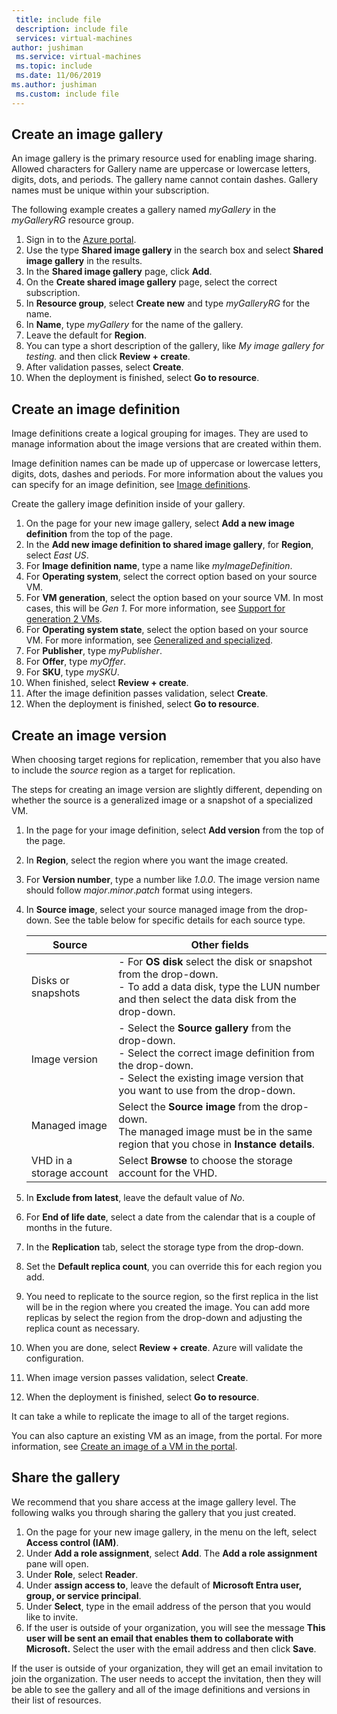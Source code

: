 ```yaml
---
 title: include file
 description: include file
 services: virtual-machines
author: jushiman
 ms.service: virtual-machines
 ms.topic: include
 ms.date: 11/06/2019
ms.author: jushiman
 ms.custom: include file
---
```



## Create an image gallery

An image gallery is the primary resource used for enabling image sharing. Allowed characters for Gallery name are uppercase or lowercase letters, digits, dots, and periods. The gallery name cannot contain dashes.  Gallery names must be unique within your subscription. 

The following example creates a gallery named *myGallery* in the *myGalleryRG* resource group.

1. Sign in to the [Azure portal](https://portal.azure.com).
1. Use the type **Shared image gallery** in the search box and select **Shared image gallery** in the results.
1. In the **Shared image gallery** page, click **Add**.
1. On the **Create shared image gallery** page, select the correct subscription.
1. In **Resource group**, select **Create new** and type *myGalleryRG* for the name.
1. In **Name**, type *myGallery* for the name of the gallery.
1. Leave the default for **Region**.
1. You can type a short description of the gallery, like *My image gallery for testing.* and then click **Review + create**.
1. After validation passes, select **Create**.
1. When the deployment is finished, select **Go to resource**.


## Create an image definition 

Image definitions create a logical grouping for images. They are used to manage information about the image versions that are created within them. 

Image definition names can be made up of uppercase or lowercase letters, digits, dots, dashes and periods. For more information about the values you can specify for an image definition, see [Image definitions](../articles/virtual-machines/shared-image-galleries.md#image-definitions).

Create the gallery image definition inside of your gallery. 

1. On the page for your new image gallery, select **Add a new image definition** from the top of the page. 
1. In the **Add new image definition to shared image gallery**, for **Region**, select *East US*.
1. For **Image definition name**, type a name like *myImageDefinition*.
1. For **Operating system**, select the correct option based on your source VM.  
1. For **VM generation**, select the option based on your source VM. In most cases, this will be *Gen 1*. For more information, see [Support for generation 2 VMs](../articles/virtual-machines/generation-2.md).
1. For **Operating system state**, select the option based on your source VM. For more information, see [Generalized and specialized](../articles/virtual-machines/shared-image-galleries.md#generalized-and-specialized-images).
1. For **Publisher**, type *myPublisher*. 
1. For **Offer**, type *myOffer*.
1. For **SKU**, type *mySKU*.
1. When finished, select **Review + create**.
1. After the image definition passes validation, select **Create**.
1. When the deployment is finished, select **Go to resource**.


## Create an image version

 When choosing target regions for replication, remember that you also have to include the *source* region as a target for replication.

The steps for creating an image version are slightly different, depending on whether the source is a generalized image or a snapshot of a specialized VM. 


1. In the page for your image definition, select **Add version** from the top of the page.
1. In **Region**, select the region where you want the image created.
1. For **Version number**, type a number like *1.0.0*. The image version name should follow *major*.*minor*.*patch* format using integers. 
1. In **Source image**, select your source managed image from the drop-down. See the table below for specific details for each source type.

    | Source | Other fields |
    |---|---|
    | Disks or snapshots | - For **OS disk** select the disk or snapshot from the drop-down. <br> - To add a data disk, type the LUN number and then select the data disk from the drop-down. |
    | Image version | - Select the **Source gallery** from the drop-down. <br> - Select the correct image definition from the drop-down. <br>- Select the existing image version that you want to use from the drop-down. |
    | Managed image | Select the **Source image** from the drop-down. <br>The managed image must be in the same region that you chose in **Instance details**.
    | VHD in a storage account | Select **Browse** to choose the storage account for the VHD. |

1. In **Exclude from latest**, leave the default value of *No*.
1. For **End of life date**, select a date from the calendar that is a couple of months in the future.
1. In the **Replication** tab, select the storage type from the drop-down.
1. Set the **Default replica count**, you can override this for each region you add. 
1. You need to replicate to the source region, so the first replica in the list will be in the region where you created the image. You can add more replicas by select the region from the drop-down and adjusting the replica count as necessary.
1. When you are done, select **Review + create**. Azure will validate the configuration.
1. When image version passes validation, select **Create**.
1. When the deployment is finished, select **Go to resource**.

It can take a while to replicate the image to all of the target regions.

You can also capture an existing VM as an image, from the portal. For more information, see [Create an image of a VM in the portal](../articles/virtual-machines/capture-image-portal.md).

## Share the gallery

We recommend that you share access at the image gallery level. The following walks you through sharing the gallery that you just created.

1. On the page for your new image gallery, in the menu on the left, select **Access control (IAM)**. 
1. Under **Add a role assignment**, select **Add**. The **Add a role assignment** pane will open. 
1. Under **Role**, select **Reader**.
1. Under **assign access to**, leave the default of **Microsoft Entra user, group, or service principal**.
1. Under **Select**, type in the email address of the person that you would like to invite.
1. If the user is outside of your organization, you will see the message **This user will be sent an email that enables them to collaborate with Microsoft.** Select the user with the email address and then click **Save**.

If the user is outside of your organization, they will get an email invitation to join the organization. The user needs to accept the invitation, then they will be able to see the gallery and all of the image definitions and versions in their list of resources.

